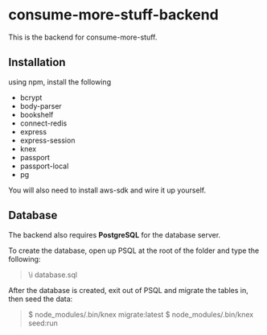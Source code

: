 # consume-more-stuff-backend

This is the backend for consume-more-stuff.

## Installation
using npm, install the following
  - bcrypt
  - body-parser
  - bookshelf
  - connect-redis
  - express
  - express-session
  - knex
  - passport
  - passport-local
  - pg

You will also need to install aws-sdk and wire it up yourself.

## Database

The backend also requires **PostgreSQL** for the database server.

To create the database, open up PSQL at the root of the folder and type the following:
>\i database.sql

After the database is created, exit out of PSQL and migrate the tables in, then seed the data:
>$ node_modules/.bin/knex migrate:latest
>$ node_modules/.bin/knex seed:run